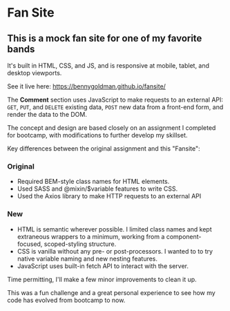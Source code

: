# Fan Site

## This is a mock fan site for one of my favorite bands

It's built in HTML, CSS, and JS, and is responsive at mobile, tablet, and desktop viewports.

See it live here: <https://bennygoldman.github.io/fansite/>

The **Comment** section uses JavaScript to make requests to an external API: `GET`, `PUT`, and `DELETE` existing data, `POST` new data from a front-end form, and render the data to the DOM.

The concept and design are based closely on an assignment I completed for bootcamp, with modifications to further develop my skillset.

Key differences between the original assignment and this "Fansite":

### Original

- Required BEM-style class names for HTML elements.
- Used SASS and @mixin/$variable features to write CSS.
- Used the Axios library to make HTTP requests to an external API

### New

- HTML is semantic wherever possible. I limited class names and kept extraneous wrappers to a minimum, working from a component-focused, scoped-styling structure.
- CSS is vanilla without any pre- or post-processors. I wanted to to try native variable naming and new nesting features.
- JavaScript uses built-in fetch API to interact with the server.

Time permitting, I'll make a few minor improvements to clean it up.

This was a fun challenge and a great personal experience to see how my code has evolved from bootcamp to now.
